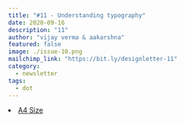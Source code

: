 ```yaml
---
title: "#11 - Understanding typography"
date: 2020-09-16
description: "11"
author: "vijay verma & aakarshna"
featured: false
image: ./issue-10.png
mailchimp_link: "https://bit.ly/designletter-11"
category:
  - newsletter
tags:
  - dot
---
```

<li><a href="https://bit.ly/designletter-10">A4 Size</a></li>
